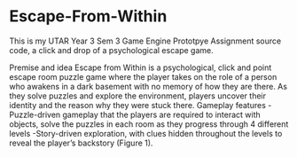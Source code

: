 # Escape-From-Within
This is my UTAR Year 3 Sem 3 Game Engine Prototpye Assignment source code, a click and drop of a psychological escape game.


Premise and idea
Escape from Within is a psychological, click and point escape room puzzle game where the player takes on the role of a person who awakens in a dark basement with no memory of how they are there. As they solve puzzles and explore the environment, players uncover their identity and the reason why they were stuck there.
Gameplay features
-Puzzle-driven gameplay that the players are required to interact with objects, solve the puzzles in each room as they progress through 4 different levels
-Story-driven exploration, with clues hidden throughout the levels to reveal the player’s backstory (Figure 1).
